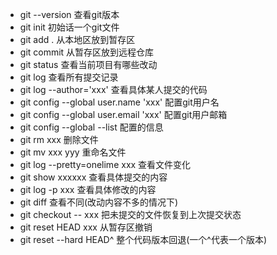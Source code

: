 * git --version 查看git版本
* git init  初始话一个git文件
* git add . 从本地区放到暂存区
* git commit 从暂存区放到远程仓库
* git status 查看当前项目有哪些改动
* git log 查看所有提交记录
* git log --author='xxx' 查看具体某人提交的代码
* git config --global user.name 'xxx' 配置git用户名
* git config --global user.email 'xxx' 配置git用户邮箱
* git config --global --list 配置的信息
* git rm xxx 删除文件
* git mv xxx yyy 重命名文件
* git log --pretty=onelime xxx 查看文件变化
* git show xxxxxx  查看具体提交的内容
* git log -p xxx 查看具体修改的内容
* git diff 查看不同(改动内容不多的情况下)
* git checkout -- xxx 把未提交的文件恢复到上次提交状态
* git reset HEAD xxx 从暂存区撤销
* git reset --hard HEAD^ 整个代码版本回退(一个^代表一个版本)